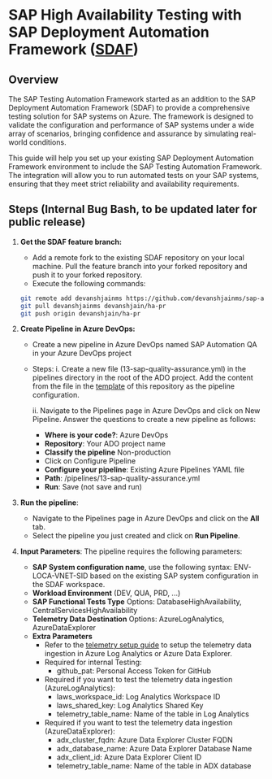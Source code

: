 # SAP High Availability Testing with SAP Deployment Automation Framework ([SDAF](https://github.com/Azure/sap-automation))

## Overview

The SAP Testing Automation Framework started as an addition to the SAP Deployment Automation Framework (SDAF) to provide a comprehensive testing solution for SAP systems on Azure. The framework is designed to validate the configuration and performance of SAP systems under a wide array of scenarios, bringing confidence and assurance by simulating real-world conditions.

This guide will help you set up your existing SAP Deployment Automation Framework environment to include the SAP Testing Automation Framework. The integration will allow you to run automated tests on your SAP systems, ensuring that they meet strict reliability and availability requirements.

## Steps (Internal Bug Bash, to be updated later for public release)

1. **Get the SDAF feature branch:**  
   - Add a remote fork to the existing SDAF repository on your local machine. Pull the feature branch into your forked repository and push it to your forked repository.
   - Execute the following commands:

   ```bash
   git remote add devanshjainms https://github.com/devanshjainms/sap-automation/tree/devanshjain/ha-pr
   git pull devanshjainms devanshjain/ha-pr
   git push origin devanshjain/ha-pr
   ```

2. **Create Pipeline in Azure DevOps:** 
    - Create a new pipeline in Azure DevOps named SAP Automation QA in your Azure DevOps project
    - Steps:
        i. Create a new file (13-sap-quality-assurance.yml) in the pipelines directory in the root of the ADO project. Add the content from the file in the [template](../src/templates/azure-pipeline.yml) of this repository as the pipeline configuration.

        ii. Navigate to the Pipelines page in Azure DevOps and click on New Pipeline. Answer the questions to create a new pipeline as follows:

        - **Where is your code?**: Azure DevOps
        - **Repository**: Your ADO project name
        - **Classify the pipeline** Non-production
        - Click on Configure Pipeline
        - **Configure your pipeline**: Existing Azure Pipelines YAML file
        - **Path**: /pipelines/13-sap-quality-assurance.yml
        - **Run**: Save (not save and run)

3. **Run the pipeline**:
    - Navigate to the Pipelines page in Azure DevOps and click on the **All** tab.
    - Select the pipeline you just created and click on **Run Pipeline**.

4. **Input Parameters**: The pipeline requires the following parameters:

    - **SAP System configuration name**, use the following syntax: ENV-LOCA-VNET-SID based on the existing SAP system configuration in the SDAF workspace.
    - **Workload Environment** (DEV, QUA, PRD, ...)
    - **SAP Functional Tests Type** Options: DatabaseHighAvailability, CentralServicesHighAvailability
    - **Telemetry Data Destination** Options: AzureLogAnalytics, AzureDataExplorer
    - **Extra Parameters**
      - Refer to the [telemetry setup guide](../docs/TELEMETRY_SETUP.md) to setup the telemetry data ingestion in Azure Log Analytics or Azure Data Explorer.
      - Required for internal Testing:
        - github_pat: Personal Access Token for GitHub
      - Required if you want to test the telemetry data ingestion (AzureLogAnalytics):
        - laws_workspace_id: Log Analytics Workspace ID
        - laws_shared_key: Log Analytics Shared Key
        - telemetry_table_name: Name of the table in Log Analytics
      - Required if you want to test the telemetry data ingestion (AzureDataExplorer):
        - adx_cluster_fqdn: Azure Data Explorer Cluster FQDN
        - adx_database_name: Azure Data Explorer Database Name
        - adx_client_id: Azure Data Explorer Client ID
        - telemetry_table_name: Name of the table in ADX database

